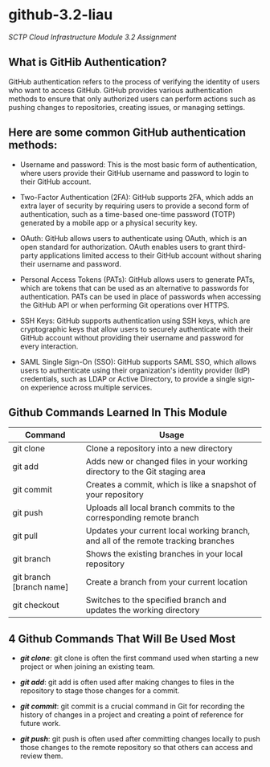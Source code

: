 # github-3.2-liau

_SCTP Cloud Infrastructure Module 3.2 Assignment_

## What is GitHib Authentication?
GitHub authentication refers to the process of verifying the identity of users who want to access GitHub. GitHub provides various authentication methods to ensure that only authorized users can perform actions such as pushing changes to repositories, creating issues, or managing settings.

## Here are some common GitHub authentication methods:

- Username and password: This is the most basic form of authentication, where users provide their GitHub username and password to login to their GitHub account.

-  Two-Factor Authentication (2FA): GitHub supports 2FA, which adds an extra layer of security by requiring users to provide a second form of authentication, such as a time-based one-time password (TOTP) generated by a mobile app or a physical security key.

- OAuth: GitHub allows users to authenticate using OAuth, which is an open standard for authorization. OAuth enables users to grant third-party applications limited access to their GitHub account without sharing their username and password.

- Personal Access Tokens (PATs): GitHub allows users to generate PATs, which are tokens that can be used as an alternative to passwords for authentication. PATs can be used in place of passwords when accessing the GitHub API or when performing Git operations over HTTPS.

- SSH Keys: GitHub supports authentication using SSH keys, which are cryptographic keys that allow users to securely authenticate with their GitHub account without providing their username and password for every interaction.

- SAML Single Sign-On (SSO): GitHub supports SAML SSO, which allows users to authenticate using their organization's identity provider (IdP) credentials, such as LDAP or Active Directory, to provide a single sign-on experience across multiple services.

## Github Commands Learned In This Module
| Command | Usage |
|---------|-------|
| git clone | Clone a repository into a new directory |
| git add | Adds new or changed files in your working directory to the Git staging area |
| git commit | Creates a commit, which is like a snapshot of your repository |
| git push | Uploads all local branch commits to the corresponding remote branch |
| git pull | Updates your current local working branch, and all of the remote tracking branches |
| git branch | Shows the existing branches in your local repository |
| git branch [branch name] | Create a branch from your current location |
| git checkout | Switches to the specified branch and updates the working directory |

## 4 Github Commands That Will Be Used Most
- **_git clone_**: git clone is often the first command used when starting a new project or when joining an existing team.

- **_git add_**: git add is often used after making changes to files in the repository to stage those changes for a commit.

- **_git commit_**: git commit is a crucial command in Git for recording the history of changes in a project and creating a point of reference for future work.

- **_git push_**: git push is often used after committing changes locally to push those changes to the remote repository so that others can access and review them.